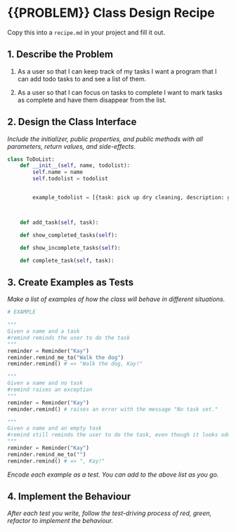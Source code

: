 # {{PROBLEM}} Class Design Recipe

Copy this into a `recipe.md` in your project and fill it out.

## 1. Describe the Problem

1. As a user so that I can keep track of my tasks
   I want a program that I can add todo tasks to and see a list of them.

2. As a user so that I can focus on tasks to complete
   I want to mark tasks as complete and have them disappear from the list.

## 2. Design the Class Interface

_Include the initializer, public properties, and public methods with all parameters, return values, and side-effects._

```python
class ToDoList:
    def __init__(self, name, todolist):
        self.name = name
        self.todolist = todolist


        example_todolist = [{task: pick up dry cleaning, description: go to 33 Makers Street, status: False}, {task: other task, description: other description, status: True}]



    def add_task(self, task):

    def show_completed_tasks(self):

    def show_incomplete_tasks(self):

    def complete_task(self, task):

```

## 3. Create Examples as Tests

_Make a list of examples of how the class will behave in different situations._

```python
# EXAMPLE

"""
Given a name and a task
#remind reminds the user to do the task
"""
reminder = Reminder("Kay")
reminder.remind_me_to("Walk the dog")
reminder.remind() # => "Walk the dog, Kay!"

"""
Given a name and no task
#remind raises an exception
"""
reminder = Reminder("Kay")
reminder.remind() # raises an error with the message "No task set."

"""
Given a name and an empty task
#remind still reminds the user to do the task, even though it looks odd
"""
reminder = Reminder("Kay")
reminder.remind_me_to("")
reminder.remind() # => ", Kay!"
```

_Encode each example as a test. You can add to the above list as you go._

## 4. Implement the Behaviour

_After each test you write, follow the test-driving process of red, green, refactor to implement the behaviour._
